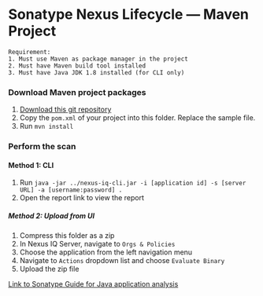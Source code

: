 # Sonatype Nexus Lifecycle — Maven Project

```
Requirement:
1. Must use Maven as package manager in the project
2. Must have Maven build tool installed
3. Must have Java JDK 1.8 installed (for CLI only)
```
### Download Maven project packages
1. [Download this git repository](https://github.com/roger-lau/sonatype-scan/archive/master.zip)
2. Copy the `pom.xml` of your project into this folder. Replace the sample file.
3. Run `mvn install`


### Perform the scan

#### Method 1: CLI
1. Run `java -jar ../nexus-iq-cli.jar -i [application id] -s [server URL] -a [username:password] .`
2. Open the report link to view the report


##### Method 2: Upload from UI
1. Compress this folder as a zip
2. In Nexus IQ Server, navigate to `Orgs & Policies`
3. Choose the application from the left navigation menu
4. Navigate to `Actions` dropdown list and choose `Evaluate Binary`
5. Upload the zip file

[Link to Sonatype Guide for Java application analysis](https://help.sonatype.com/iqserver/analysis/java-application-analysis)